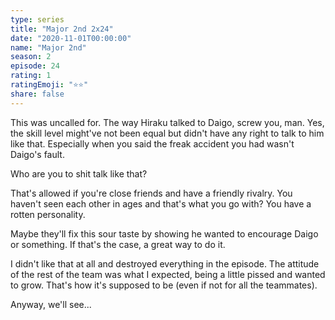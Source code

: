 ```yaml
---
type: series
title: "Major 2nd 2x24"
date: "2020-11-01T00:00:00"
name: "Major 2nd"
season: 2
episode: 24
rating: 1
ratingEmoji: "⭐⭐️"
share: false
---
```


This was uncalled for. The way Hiraku talked to Daigo, screw you, man. Yes, the skill level might've not been equal but didn't have any right to talk to him like that. Especially when you said the freak accident you had wasn't Daigo's fault.

Who are you to shit talk like that?

That's allowed if you're close friends and have a friendly rivalry. You haven't seen each other in ages and that's what you go with? You have a rotten personality.

Maybe they'll fix this sour taste by showing he wanted to encourage Daigo or something. If that's the case, a great way to do it.

I didn't like that at all and destroyed everything in the episode. The attitude of the rest of the team was what I expected, being a little pissed and wanted to grow. That's how it's supposed to be (even if not for all the teammates).

Anyway, we'll see...
